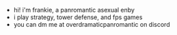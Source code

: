 - hi! i'm frankie, a panromantic asexual enby
- i play strategy, tower defense, and fps games
- you can dm me at overdramaticpanromantic on discord

